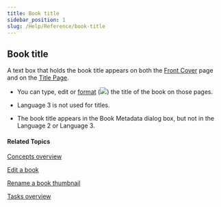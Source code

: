 ```yaml
---
title: Book title
sidebar_position: 1
slug: /Help/Reference/book-title
---
```


## Book title

A text box that holds the book title appears on both the [Front Cover](Front_Cover_page.md) page and on the [Title Page](Title_Page.md).

-   You can type, edit or [format](../User_Interface/Dialog_boxes/Format_dialog_box.md) (![](/ref-docs-assets/images/Tasks/Edit_tasks/TextBoxPropertiesStar.png)) the title of the book on those pages.
    
-   Language 3 is not used for titles.
    
-   The book title appears in the Book Metadata dialog box, but not in the Language 2 or Language 3.
    

#### Related Topics

[Concepts overview](Concepts_overview.md)

[Edit a book](../Tasks/Edit_tasks/Edit_a_book.md)

[Rename a book thumbnail](../Tasks/Basic_tasks/Rename_a_book_thumbnail.md)

[Tasks overview](../Tasks/Tasks_overview.md)